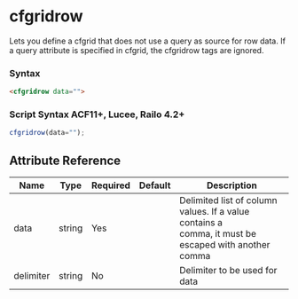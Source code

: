 # cfgridrow

Lets you define a cfgrid that does not use a query as source
 for row data. If a query attribute is specified in cfgrid, the
 cfgridrow tags are ignored.

### Syntax

```html
<cfgridrow data="">
```

### Script Syntax ACF11+, Lucee, Railo 4.2+

```javascript
cfgridrow(data="");
```

## Attribute Reference

| Name | Type | Required | Default | Description |
| --- | --- | --- | --- | --- |
| data | string | Yes |  | Delimited list of column values. If a value contains a<br /> comma, it must be escaped with another comma |
| delimiter | string | No |  | Delimiter to be used for data |
